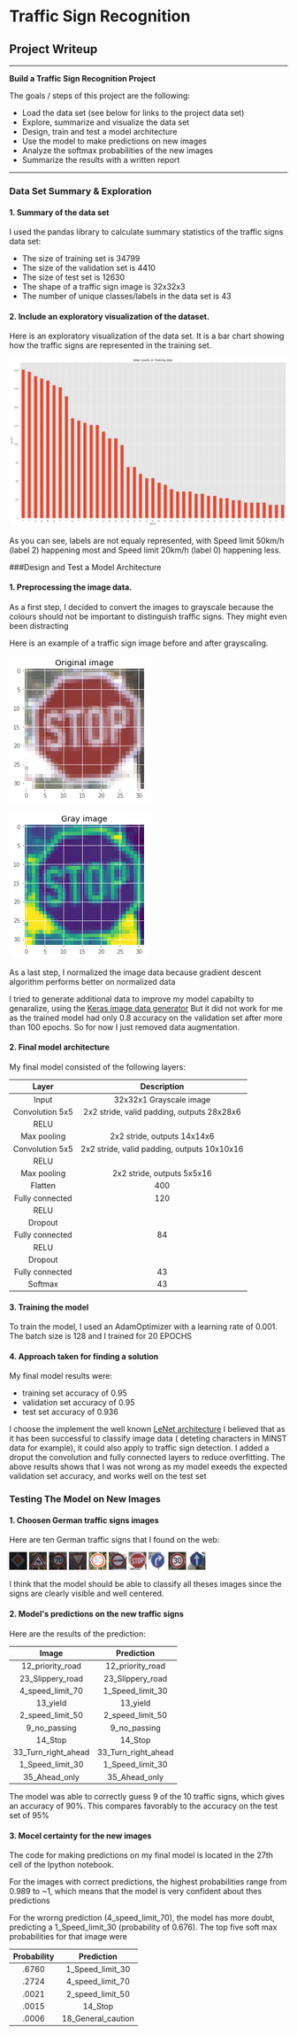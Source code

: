 # **Traffic Sign Recognition** 

## Project Writeup

---

**Build a Traffic Sign Recognition Project**

The goals / steps of this project are the following:
* Load the data set (see below for links to the project data set)
* Explore, summarize and visualize the data set
* Design, train and test a model architecture
* Use the model to make predictions on new images
* Analyze the softmax probabilities of the new images
* Summarize the results with a written report


[//]: # (Image References)

[label_count_in_training_set]: ./examples/label_count_in_training_set.png "Visualization"
[original_image]: ./examples/original_image.png "Orignal Image"
[gray_scale_image]: ./examples/gray_scale_image.png "Gayscale Image"
[12_priority_road]: ./new_images/12_priority_road.png "12_priority_road"
[23_Slippery_road]: ./new_images/23_Slippery_road.png "23_Slippery_road"
[4_speed_limit_70]: ./new_images/4_speed_limit_70.png "4_speed_limit_70"
[13_yield]: ./new_images/13_yield.png "13_yield"
[2_speed_limit_50]: ./new_images/2_speed_limit_50.png "2_speed_limit_50"
[9_no_passing]: ./new_images/9_no_passing.png "9_no_passing"
[14_Stop]: ./new_images/14_Stop.png "14_Stop"
[33_Turn_right_ahead]: ./new_images/33_Turn_right_ahead.png "33_Turn_right_ahead"
[1_Speed_limit_30]: ./new_images/1_Speed_limit_30.png "1_Speed_limit_30"
[35_Ahead_only]: ./new_images/35_Ahead_only.png "35_Ahead_only"


---

### Data Set Summary & Exploration

#### 1. Summary of the data set

I used the pandas library to calculate summary statistics of the traffic
signs data set:

* The size of training set is 34799
* The size of the validation set is 4410
* The size of test set is 12630
* The shape of a traffic sign image is 32x32x3
* The number of unique classes/labels in the data set is 43

#### 2. Include an exploratory visualization of the dataset.

Here is an exploratory visualization of the data set. It is a bar chart showing how the  traffic signs are represented in the training set.

![Label counts in training set][label_count_in_training_set]

As you can see, labels are not equaly represented, with Speed limit 50km/h (label 2) happening most and Speed limit 20km/h (label 0) happening less.

###Design and Test a Model Architecture

#### 1. Preprocessing the image data. 

As a first step, I decided to convert the images to grayscale because the colours should not be important to distinguish traffic signs. They might even been distracting


Here is an example of a traffic sign image before and after grayscaling.

![Original Image][original_image]

![Gayscale Image][gray_scale_image]

As a last step, I normalized the image data because gradient descent algorithm performs better on normalized data

I tried to generate additional data to improve my model capabilty to genaralize, using the [Keras image data generator](https://keras.io/preprocessing/image/)
But it did not work for me as the trained model had only 0.8 accuracy on the validation set after more than 100 epochs.
So for now I just removed data augmentation. 


#### 2. Final model architecture

My final model consisted of the following layers:

| Layer         		|     Description	        					| 
|:---------------------:|:---------------------------------------------:| 
| Input         		| 32x32x1 Grayscale image   					| 
| Convolution 5x5     	| 2x2 stride, valid padding, outputs 28x28x6	|
| RELU					|												|
| Max pooling	      	| 2x2 stride,  outputs 14x14x6 				    |
| Convolution 5x5     	| 2x2 stride, valid padding, outputs 10x10x16	|
| RELU					|												|
| Max pooling	      	| 2x2 stride,  outputs 5x5x16				    |
| Flatten       		| 400        									|
| Fully connected		| 120       									|
| RELU					|												|
| Dropout       		|           									|
| Fully connected		| 84        									|
| RELU					|												|
| Dropout       		|           									|
| Fully connected		| 43        									|
| Softmax				| 43        									|
 


#### 3. Training the model

To train the model, I used an AdamOptimizer with a learning rate of 0.001. The batch size is 128 and I trained for 20 EPOCHS

#### 4. Approach taken for finding a solution

My final model results were:
* training set accuracy of 0.95
* validation set accuracy of 0.95 
* test set accuracy of 0.936

I choose the implement the well known [LeNet architecture](https://github.com/udacity/CarND-LeNet-Lab/blob/master/LeNet-Lab-Solution.ipynb)
I believed that as it has been successful to classify image data ( deteting characters in MINST data for example), it could also apply to traffic sign detection.
I added a droput the convolution and fully connected layers to reduce overfitting. 
The above results shows that I was not wrong as my model exeeds the expected validation set accuracy, and works well on the test set

 

### Testing The Model on New Images

#### 1. Choosen  German traffic signs images

Here are ten German traffic signs that I found on the web:

![12_priority_road][12_priority_road]  ![23_Slippery_road][23_Slippery_road]     ![4_speed_limit_70][4_speed_limit_70]
![13_yield][13_yield]          ![2_speed_limit_50][2_speed_limit_50]     ![9_no_passing][9_no_passing]
![14_Stop][14_Stop]           ![33_Turn_right_ahead][33_Turn_right_ahead]
![1_Speed_limit_30][1_Speed_limit_30]  ![35_Ahead_only][35_Ahead_only]

I think that the model should be able to classify all theses images since the signs are clearly visible and well centered.

#### 2. Model's predictions on the new traffic signs

Here are the results of the prediction:

| Image			        |     Prediction	        					| 
|:---------------------:|:---------------------------------------------:| 
| 12_priority_road      | 12_priority_road   							|
| 23_Slippery_road      | 23_Slippery_road   							|
| 4_speed_limit_70      | 1_Speed_limit_30   							|
| 13_yield      		| 13_yield   									|
| 2_speed_limit_50      | 2_speed_limit_50   							|
| 9_no_passing      	| 9_no_passing   								|
| 14_Stop      		    | 14_Stop   									|
| 33_Turn_right_ahead   | 33_Turn_right_ahead   						|
| 1_Speed_limit_30      | 1_Speed_limit_30   							|
| 35_Ahead_only      	| 35_Ahead_only   								|


The model was able to correctly guess 9 of the 10 traffic signs, which gives an accuracy of 90%. This compares favorably to the accuracy on the test set of 95%


#### 3. Mocel certainty for the  new images

The code for making predictions on my final model is located in the 27th cell of the Ipython notebook.
 
For the images with correct predictions, the highest probabilities range from 0.989 to ~1, which means that the model is very confident about thes predictions

For the wrorng prediction (4_speed_limit_70), the model has more doubt, predicting a 1_Speed_limit_30 (probability of 0.676). 
The top five soft max probabilities for that image were

| Probability         	|     Prediction	        					| 
|:---------------------:|:---------------------------------------------:| 
| .6760         		| 1_Speed_limit_30  							| 
| .2724     			| 4_speed_limit_70 								|
| .0021					| 2_speed_limit_50								|
| .0015	      			| 14_Stop					 				    |
| .0006				    | 18_General_caution     						|



